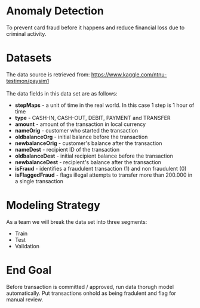 # Anomaly Detection
To prevent card fraud before it happens and reduce financial loss due to criminal activity.

# Datasets
The data source is retrieved from: https://www.kaggle.com/ntnu-testimon/paysim1<br/><br/>
The data fields in this data set are as follows:<br/>
- <b>stepMaps</b> - a unit of time in the real world. In this case 1 step is 1 hour of time
- <b>type</b> - CASH-IN, CASH-OUT, DEBIT, PAYMENT and TRANSFER
- <b>amount</b> - amount of the transaction in local currency
- <b>nameOrig</b> - customer who started the transaction
- <b>oldbalanceOrg</b> - initial balance before the transaction
- <b>newbalanceOrig</b> - customer's balance after the transaction
- <b>nameDest</b> - recipient ID of the transaction
- <b>oldbalanceDest</b> - initial recipient balance before the transaction
- <b>newbalanceDest</b> - recipient's balance after the transaction
- <b>isFraud</b> - identifies a fraudulent transaction (1) and non fraudulent (0)
- <b>isFlaggedFraud</b> - flags illegal attempts to transfer more than 200.000 in a single transaction

# Modeling Strategy
As a team we will break the data set into three segments:
- Train
- Test
- Validation

# End Goal
Before transaction is committed / approved, run data thorugh model automatically.  Put transactions onhold as being fradulent and flag for manual review.
